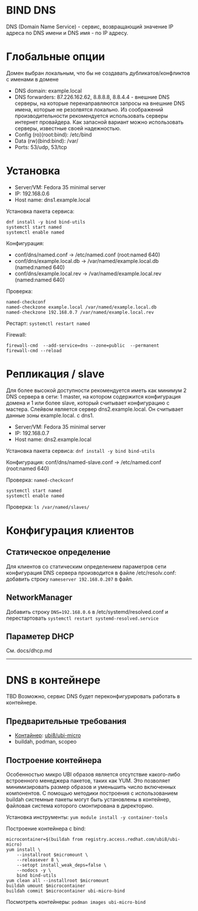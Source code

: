 # BIND DNS
 DNS (Domain Name Service) - сервис, возвращающий значение IP адреса по DNS имени и DNS имя - по IP адресу.
  
# Глобальные опции
Домен выбран локальным, что бы не создавать дубликатов/конфликтов с именами в домене 
* DNS domain: example.local
* DNS forwarders: 87.226.162.62, 8.8.8.8, 8.8.4.4 - внешние DNS серверы, на которые перенаправляются запросы на внешние DNS имена, которые не резолвятся локально. Из соображений производительности рекомендуется использовать серверы интернет провайдера. Как запасной вариант можно использовать серверы, известные своей надежностью.
* Config (ro)(root:bind): /etc/bind
* Data (rw)(bind:bind): /var/ 
* Ports: 53/udp, 53/tcp

# Установка
* Server/VM: Fedora 35 minimal server
* IP: 192.168.0.6
* Host name: dns1.example.local

Установка пакета сервиса:
```
dnf install -y bind bind-utils
systemctl start named
systemctl enable named
```

Конфигурация:
* conf/dns/named.conf			-> /etc/named.conf (root:named 640)
* conf/dns/example.local.db		-> /var/named/example.local.db (named:named 640)
* conf/dns/example.local.rev	-> /var/named/example.local.rev (named:named 640)

Проверка:
```
named-checkconf
named-checkzone example.local /var/named/example.local.db
named-checkzone 192.168.0.7 /var/named/example.local.rev
```

Рестарт: `systemctl restart named`

Firewall:
```
firewall-cmd  --add-service=dns --zone=public  --permanent
firewall-cmd --reload
```
# Репликация / slave
Для более высокой доступности рекомендуется иметь как минимум 2 DNS сервера в сети: 1 master, на котором содержится конфигурация домена и 1 или более slave, который считывает конфигурацию с мастера.
Слейвом является сервер dns2.example.local. Он считывает данные зоны example.local. с dns1.

* Server/VM: Fedora 35 minimal server
* IP: 192.168.0.7
* Host name: dns2.example.local

Установка пакета сервиса: `dnf install -y bind bind-utils`

Конфигурация: conf/dns/named-slave.conf	-> /etc/named.conf (root:named 640)

Проверка: `named-checkconf`
```
systemctl start named
systemctl enable named
```
Проверка: `ls /var/named/slaves/`

# Конфигурация клиентов

## Статическое определение
Для клиентов со статическим определением параметров сети конфигурация DNS сервера производится в файле /etc/resolv.conf: добавить строку `nameserver 192.168.0.207` в файл.

## NetworkManager
Добавить строку `DNS=192.168.0.6` в /etc/systemd/resolved.conf и перестартовать `systemctl restart systemd-resolved.service`

## Параметер DHCP
См. docs/dhcp.md

----------------

# DNS в контейнере
TBD
Возможно, сервис DNS будет переконфигурировать работать в контейнере.

## Предварительные требования
* [Контайнер](https://access.redhat.com/documentation/en-us/red_hat_enterprise_linux/8/html-single/building_running_and_managing_containers/index#con_understanding-the-ubi-micro-images_assembly_types-of-container-images): [ubi8/ubi-micro](https://catalog.redhat.com/software/containers/ubi8/ubi-micro/5ff3f50a831939b08d1b832a)
* buildah, podman, scopeo
 
## Построение контейнера
Особенностью микро UBI образов является отсутствие какого-либо встроенного менеджера пакетов, таких как YUM. Это позволяет минимизировать размер образов и уменьшить число включенных компонентов.
С помощью методики построения с использованием buildah системные пакеты могут быть установлены в контейнер, файловая система которого смонтирована в директорию.

Установка инструменты: `yum module install -y container-tools`

Построение контейнера с bind:
```
microcontainer=$(buildah from registry.access.redhat.com/ubi8/ubi-micro)
yum install \
    --installroot $micromount \
    --releasever 8 \
    --setopt install_weak_deps=false \
    --nodocs -y \
    bind bind-utils
yum clean all --installroot $micromount
buildah umount $microcontainer
buildah commit $microcontainer ubi-micro-bind
```

Посмотреть контейнеры: `podman images ubi-micro-bind`
